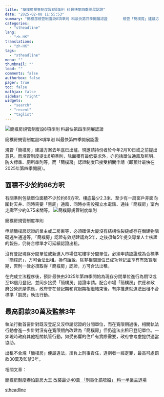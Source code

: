 ```yaml
---
title: "簡樸房規管制度設8項準則 料最快第四季開展認證"
date: "2025-02-08 11:55:53"
summary: "簡樸房規管制度設8項準則 料最快第四季開展認證       規管「簡樸房」建議方案去年底已出..."
categories:
  - "stheadline"
lang:
  - "zh-HK"
translations:
  - "zh-HK"
tags:
  - "stheadline"
menu: ""
thumbnail: ""
lead: ""
comments: false
authorbox: false
pager: true
toc: false
mathjax: false
sidebar: "right"
widgets:
  - "search"
  - "recent"
  - "taglist"
---
```


![簡樸房規管制度設8項準則 料最快第四季開展認證](https://image.stheadline.com/f/680p0/0x0/100/none/79ed5214b4ecdcdedf15ba96f452f7db/stheadline/inewsmedia/20250208/_2025020811495496940.jpg)

簡樸房規管制度設8項準則 料最快第四季開展認證




規管「簡樸房」建議方案去年底已出爐，現邀請持份者於今年2月10日或之前提出意見。而規管制度提出8項準則，除面積有最低要求外，亦包括單位通風及照明、防火標準、廁所準則等，而「簡樸房」認證制度已接受相關申請（即預計最快在2025年第四季開展）。

面積不少於約86方呎
----------

有關準則包括單位面積不少於約86方呎、樓底最少2.3米、至少有一扇窗戶非面向圍封天井、同時需要「黑廁」通風，同時亦需設獨立水電錶、通往「簡樸房」室內走廊至少約0.75米闊等。
 ![簡樸房規管制度準則](https://image.hkhl.hk/f/1024p0/0x0/100/none/256ef83e742cbe0a57f6d3e80bc9988f/2025-02/2025-02-08_090230_0.png)


簡樸房規管制度準則




申請簡樸房認證的業主或二房東等，必須確保大廈沒有結構性裂縫或存在僭建物阻礙逃生通道等，「簡樸房」認證有效期建議為5年，之後須每5年提交專業人士核證的報告，仍符合標準才可延續認證出租。

沒有登記現存分間單位或新進入市場住宅樓宇分間單位，必須申請認證成為合標準「簡樸房」，方可合法出租。換句話說，除非相關單位已成功登記並享有有效寬限期，否則一律必須取得「簡樸房」認證，方可合法出租。

在完成立法程序後，預計最快由2025年第四季開始為現存分間單位進行為期12或至18個月登記，並同步接受「簡樸房」認證申請。配合市場「簡樸房」供應和政府公營房屋供應，政府會在登記期和寬限期相繼結束後，有序推進就違法出租不合標準「劏房」執法行動。

最高罰款30萬及監禁3年
------------

執法行動首要針對既沒登記又沒申請認證的分間單位，而在寬限期過後，相關執法行動會進一步針對沒有在寬限期內改建為「簡樸房」但仍違法出租已登記單位。一如現時政府其他相關執管行動，如受影響的住戶有實際需要，政府會考慮提供適當協助。

出租不合規「簡樸房」便屬違法，須負上刑事責任，違例者一經定罪，最高可處罰款30萬及監禁3年。

相關文章：

[簡樸房制度嚇怕劏房大王 改裝最少40萬 「刑事化搞唔掂」 料一半業主退場](https://www.stheadline.com/realtime-property/3426768)

[stheadline](https://std.stheadline.com/realtime/article/2051538/即時-地產-簡樸房規管制度設8項準則-料最快第四季開展認證)

